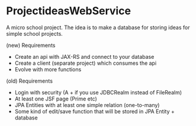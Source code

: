# ProjectideasWebService

A micro school project. The idea is to make a database for storing ideas for simple 
school projects.

(new) Requirements
- Create an api with JAX-RS and connect to your database 
- Create a client (separate project) which consumes the api
- Evolve with more functions


(old) Requirements
- Login with security (A + if you use JDBCRealm instead of FileRealm)
- At least one JSF page (Prime etc)
- JPA Entities with at least one simple relation (one-to-many)
- Some kind of edit/save function that will be stored in JPA Entity + database
